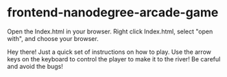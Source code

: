 frontend-nanodegree-arcade-game
===============================

Open the Index.html in your browser. Right click Index.html, select "open with", and choose your browser.

Hey there! Just a quick set of instructions on how to play. Use the arrow keys on the keyboard to control the player to make it to the river! Be careful and avoid the bugs!